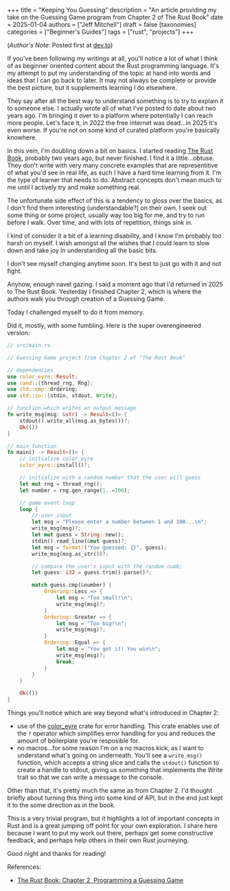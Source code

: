 +++
title = "Keeping You Guessing" 
description = "An article providing my take on the Guessing Game program from Chapter 2 of The Rust Book"
date = 2025-01-04
authors = ["Jeff Mitchell"]
draft = false
[taxonomies]
categories = ["Beginner's Guides"]
tags = ["rust", "projects"]
+++

(_Author's Note_: Posted first at [dev.to](https://dev.to))

If you've been following my writings at all, you'll notice a lot of what I think of as beginner oriented content about the Rust programming language. It's my attempt to put my understanding of the topic at hand into words and ideas that I can go back to later. It may not always be complete or provide the best picture, but it supplements learning I do elsewhere.

They say after all the best way to understand something is to try to explain it to someone else. I actually wrote all of what I've posted to date about two years ago. I'm bringing it over to a platform where potentially I can reach more people. Let's face it, in 2022 the free internet was dead...in 2025 it's even worse. If you're not on some kind of curated platform you're basically knowhere.

In this vein, I'm doubling down a bit on basics. I started reading [The Rust Book](https://doc.rust-lang.org/book/title-page.html), probably two years ago, but never finished. I find it a little...obtuse. They don't write with very many concrete examples that are representitive of what you'd see in real life, as such I have a hard time learning from it. I'm the type of learner that needs to do. Abstract concepts don't mean much to me until I actively try and make something real.

The unfortunate side effect of this is a tendency to gloss over the basics, as I don't find them interesting (understandable?) on their own. I seek out some thing or some project, usually way too big for me, and try to run before I walk. Over time, and with lots of repetition, things sink in.

I kind of consider it a bit of a learning disability, and I know I'm probably too harsh on myself. I wish amongst all the wishes that I could learn to slow down and take joy in understanding all the basic bits.

I don't see myself changing anytime soon. It's best to just go with it and not fight.

Anyhow, enough navel gazing. I said a moment ago that I'd returned in 2025 to The Rust Book. Yesterday I finished Chapter 2, which is where the authors walk you through creation of a Guessing Game.

Today I challenged myself to do it from memory.

Did it, mostly, with some fumbling. Here is the super overengineered version:

```Rust
// src/main.rs

// Guessing Game project from Chapter 2 of "The Rust Book"

// dependencies
use color_eyre::Result;
use rand::{thread_rng, Rng};
use std::cmp::Ordering;
use std::io::{stdin, stdout, Write};

// function which writes an output message
fn write_msg(msg: &str) -> Result<()> {
    stdout().write_all(msg.as_bytes())?;
    Ok(())
}

// main function
fn main() -> Result<()> {
    // initialize color_eyre
    color_eyre::install()?;

    // initialize with a random number that the user will guess
    let mut rng = thread_rng();
    let number = rng.gen_range(1..=100);

    // game event loop
    loop {
        // user input
        let msg = "Please enter a number between 1 and 100...\n";
        write_msg(msg)?;
        let mut guess = String::new();
        stdin().read_line(&mut guess)?;
        let msg = format!("You guessed: {}", guess);
        write_msg(msg.as_str())?;

        // compare the user's input with the random numb;
        let guess: i32 = guess.trim().parse()?;

        match guess.cmp(&number) {
            Ordering::Less => {
                let msg = "Too small!\n";
                write_msg(msg)?;
            }
            Ordering::Greater => {
                let msg = "Too big!\n";
                write_msg(msg)?;
            }
            Ordering::Equal => {
                let msg = "You got it! You win\n";
                write_msg(msg)?;
                break;
            }
        }
    }

    Ok(())
}
```

Things you'll notice which are way beyond what's introduced in Chapter 2:

- use of the [color_eyre](https://crates.io/crates/color-eyre) crate for error handling. This crate enables use of the `?` operator which simplifies error handling for you and reduces the amount of boilerplate you're resposible for.
- no macros...for some reason I'm on a no macros kick, as I want to understand what's going on underneath. You'll see a `write_msg()` function, which accepts a string slice and calls the `stdout()` function to create a handle to stdout, giving us something that implements the Write trait so that we can write a message to the console.

Other than that, it's pretty much the same as from Chapter 2. I'd thought briefly about turning this thing into some kind of API, but in the end just kept it to the some direction as in the book.

This is a very trivial program, but it highlights a lot of important concepts in Rust and is a great jumping off point for your own exploration. I share here because I want to put my work out there, perhaps get some constructive feedback, and perhaps help others in their own Rust journeying.

Good night and thanks for reading!

References:

- [The Rust Book: Chapter 2, Programming a Guessing Game](https://doc.rust-lang.org/book/ch02-00-guessing-game-tutorial.html)
